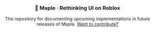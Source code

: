 <h3 align="center">
  🍁 Maple · Rethinking UI on Roblox
</h3>

<p align="center">
  The repository for documenting upcoming implementations in future releases of Maple. 
  <a href="https://github.com/mobiusdevs/maple-design/pulls">Want to contribute?</a>
</p>

